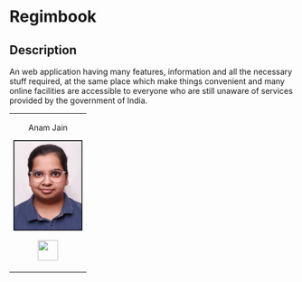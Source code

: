 # Regimbook

## Description
An web application having many features, information and all the necessary stuff required, at the same place which make things convenient and many online facilities are accessible to everyone who are still unaware of services provided by the government of India.



<table>
<tr align="center">
  
  <td>
  
Anam Jain

<p align="center">
<img src = "asset/anam.jpg"  height="160" alt="Anam Jain">
</p>
<p align="center">
<a href = "https://github.com/anamjain"><img src = "http://www.iconninja.com/files/241/825/211/round-collaboration-social-github-code-circle-network-icon.svg" width="36" height = "36"/></a>
</p>
</td>




